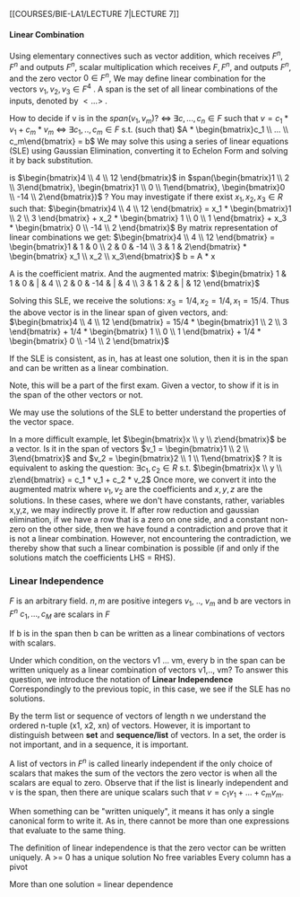 [[COURSES/BIE-LA1/LECTURE 7|LECTURE 7]]
#### Linear Combination

Using elementary connectives such as vector addition, which receives $F^n, F^n$ and outputs $F^n$, scalar multiplication which receives $F, F^n$, and outputs $F^n$, and the zero vector $0 \in F^n$,
We may define linear combination for the vectors $v_1, v_2, v_3 \in F^4$ .
A span is the set of all linear combinations of the inputs, denoted by $<...>$ .

How to decide if v is in the $span(v_1, v_m)$? $\iff$ $\exists c,...,c_n \in F$ such that $v=c_1*v_1 + c_m*v_m$ $\iff$ $\exists c_1,..,c_m \in F$  s.t. (such that) $A * \begin{bmatrix}c_1 \\ ... \\ c_m\end{bmatrix} = b$
We may solve this using a series of linear equations (SLE) using Gaussian Elimination, converting it to Echelon Form and solving it by back substitution.

is $\begin{bmatrix}4 \\ 4 \\ 12 \end{bmatrix}$ in $span(\begin{bmatrix}1 \\ 2 \\ 3\end{bmatrix}, \begin{bmatrix}1 \\ 0 \\ 1\end{bmatrix}, \begin{bmatrix}0 \\ -14 \\ 2\end{bmatrix})$ ?
You may investigate if there exist $x_1, x_2, x_3 \in R$ such that:
$\begin{bmatrix}4 \\ 4 \\ 12 \end{bmatrix} = x_1 * \begin{bmatrix}1 \\ 2 \\ 3 \end{bmatrix} + x_2 * \begin{bmatrix} 1 \\ 0 \\ 1 \end{bmatrix} + x_3 * \begin{bmatrix} 0 \\ -14 \\ 2 \end{bmatrix}$
By matrix representation of linear combinations we get:
$\begin{bmatrix}4 \\ 4 \\ 12 \end{bmatrix} = \begin{bmatrix}1 & 1 & 0 \\ 2 & 0 & -14 \\ 3 & 1 & 2\end{bmatrix} * \begin{bmatrix} x_1 \\ x_2 \\ x_3\end{bmatrix}$
   b    =           A          \*    x

A is the coefficient matrix.
And the augmented matrix:
$\begin{bmatrix} 1 & 1 & 0 & | & 4 \\ 2 & 0 & -14 & | & 4 \\ 3 & 1 & 2 & | & 12 \end{bmatrix}$

Solving this SLE, we receive the solutions:
$x_3 = 1/4, x_2 = 1/4, x_1 = 15/4$. Thus the above vector is in the linear span of given vectors, and:
$\begin{bmatrix}4 \\ 4 \\ 12 \end{bmatrix} = 15/4 * \begin{bmatrix}1 \\ 2 \\ 3 \end{bmatrix} + 1/4 * \begin{bmatrix} 1 \\ 0 \\ 1 \end{bmatrix} + 1/4 * \begin{bmatrix} 0 \\ -14 \\ 2 \end{bmatrix}$

If the SLE is consistent, as in, has at least one solution, then it is in the span and can be written as a linear combination.

Note, this will be a part of the first exam. Given a vector, to show if it is in the span of the other vectors or not.

We may use the solutions of the SLE to better understand the properties of the vector space.



In a more difficult example, let $\begin{bmatrix}x \\ y \\ z\end{bmatrix}$ be a vector. Is it in the span of vectors $v_1 = \begin{bmatrix}1 \\ 2 \\ 3\end{bmatrix}$ and $v_2 = \begin{bmatrix}2 \\ 1 \\ 1\end{bmatrix}$ ?
It is equivalent to asking the question:
$\exists c_1, c_2 \in R$ s.t. $\begin{bmatrix}x \\ y \\ z\end{bmatrix} = c_1 * v_1 + c_2 * v_2$
Once more, we convert it into the augmented matrix where $v_1, v_2$ are the coefficients and $x, y, z$ are the solutions. 
In these cases, where we don't have constants, rather, variables x,y,z, we may indirectly prove it. If after row reduction and gaussian elimination, if we have a row that is a zero on one side, and a constant non-zero on the other side, then we have found a contradiction and prove that it is not a linear combination. However, not encountering the contradiction, we thereby show that such a linear combination is possible (if and only if the solutions match the coefficients LHS = RHS).




### Linear Independence
$F$ is an arbitrary field.
$n, m$ are positive integers
$v_1$, .., $v_m$ and b are vectors in $F^n$
$c_1, ..., c_M$ are scalars in $F$

If b is in the span then b can be written as a linear combinations of vectors with scalars.

Under which condition, on the vectors v1 ... vm, every b in the span can be written uniquely as a linear combination of vectors v1,.., vm?
To answer this question, we introduce the notation of **Linear Independence**
Correspondingly to the previous topic, in this case, we see if the SLE has no solutions.

By the term list or sequence of vectors of length n we understand the ordered n-tuple (x1, x2, xn) of vectors.
However, it is important to distinguish between **set** and **sequence/list** of vectors.
In a set, the order is not important, and in a sequence, it is important.

A list of vectors in $F^n$ is called linearly independent if the only choice of scalars that makes the sum of the vectors the zero vector is when all the scalars are equal to zero.
Observe that if the list is linearly independent and v is the span, then there are unique scalars such that $v=c_1v_1+...+c_mv_m$.

When something can be "written uniquely", it means it has only a single canonical form to write it. As in, there cannot be more than one expressions that evaluate to the same thing.


The definition of linear independence is that the zero vector can be written uniquely.
A >= 0 has a unique solution
No free variables
Every column has a pivot

More than one solution = linear dependence